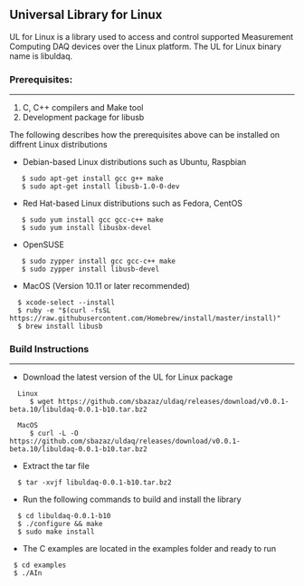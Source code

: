 ## Universal Library for Linux
UL for Linux is a library used to access and control supported Measurement Computing DAQ devices over the Linux platform. The UL for Linux binary name is libuldaq.
 
### Prerequisites:
---------------

  1. C, C++ compilers and Make tool
  2. Development package for libusb
  
  The following describes how the prerequisites above can be installed on diffrent Linux distributions
  
  - Debian-based Linux distributions such as Ubuntu, Raspbian
  
  ```
     $ sudo apt-get install gcc g++ make
     $ sudo apt-get install libusb-1.0-0-dev
  ```
  - Red Hat-based Linux distributions such as Fedora, CentOS
  
  ```
     $ sudo yum install gcc gcc-c++ make
     $ sudo yum install libusbx-devel
  ```
     
  - OpenSUSE 
  
  ```
     $ sudo zypper install gcc gcc-c++ make
     $ sudo zypper install libusb-devel
  ```
  
  - MacOS (Version 10.11 or later recommended)
  
  ```
    $ xcode-select --install
    $ ruby -e "$(curl -fsSL https://raw.githubusercontent.com/Homebrew/install/master/install)"
    $ brew install libusb
  ```

### Build Instructions
---------------------

- Download the latest version of the UL for Linux package

```
  Linux
     $ wget https://github.com/sbazaz/uldaq/releases/download/v0.0.1-beta.10/libuldaq-0.0.1-b10.tar.bz2
  
  MacOS
     $ curl -L -O https://github.com/sbazaz/uldaq/releases/download/v0.0.1-beta.10/libuldaq-0.0.1-b10.tar.bz2
 ``` 
 - Extract the tar file
 
```
  $ tar -xvjf libuldaq-0.0.1-b10.tar.bz2
```
  
- Run the following commands to build and install the library

```
  $ cd libuldaq-0.0.1-b10
  $ ./configure && make
  $ sudo make install
```
  
- The C examples are located in the examples folder and ready to run

```
 $ cd examples
 $ ./AIn
```
  
  
